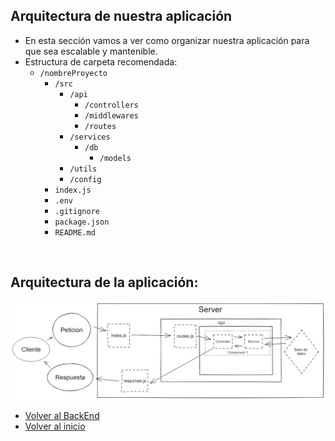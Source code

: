 ## Arquitectura de nuestra aplicación

- En esta sección vamos a ver como organizar nuestra aplicación para que sea escalable y mantenible.
- Estructura de carpeta recomendada:
  - `/nombreProyecto`
    - `/src`
      - `/api`
        - `/controllers`
        - `/middlewares`
        - `/routes`
      - `/services`
        - `/db`
            - `/models`
      - `/utils`
      - `/config`
    - `index.js`
    - `.env`
    - `.gitignore`
    - `package.json`
    - `README.md`

<br>

## Arquitectura de la aplicación:

![img_2.png](img_2.png)

- [Volver al BackEnd](./Backend.md)
- [Volver al inicio](../../README.md)